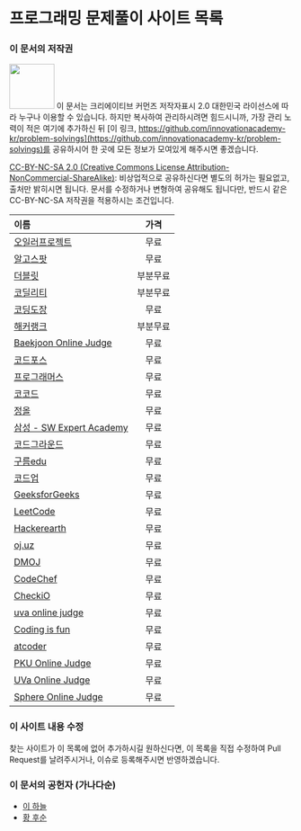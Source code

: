 # 프로그래밍 문제풀이 사이트 목록
### 이 문서의 저작권 

<img src="https://mirrors.creativecommons.org/presskit/buttons/88x31/png/by-nc-sa.png" width="80px"></img> 
이 문서는 크리에이티브 커먼즈 저작자표시 2.0 대한민국 라이선스에 따라 
누구나 이용할 수 있습니다. 하지만 복사하여 관리하시려면 힘드시니까,
가장 관리 노력이 적은 여기에 추가하신 뒤 [이 링크, https://github.com/innovationacademy-kr/problem-solvings](https://github.com/innovationacademy-kr/problem-solvings)를 
공유하시어 한 곳에 모든 정보가 모여있게 해주시면 좋겠습니다. 

[CC-BY-NC-SA 2.0 (Creative Commons License Attribution-NonCommercial-ShareAlike)](https://creativecommons.org/licenses/by-nc-sa/2.0/): 
비상업적으로 공유하신다면 별도의 허가는 필요없고, 출처만 밝히시면 됩니다.
문서를 수정하거나 변형하여 공유해도 됩니다만, 반드시 같은 CC-BY-NC-SA
저작권을 적용하시는 조건입니다.

| 이름 | 가격 |
| :- | :-: |
| [오일러프로젝트](http://euler.synap.co.kr/) | 무료 |
| [알고스팟](https://algospot.com/) | 무료 |
| [더블릿](59.23.113.171/index.php) | 부분무료 |
| [코딜리티](https://codility.com/) | 부분무료 |
| [코딩도장](http://codingdojang.com/) | 무료 |
| [해커랭크](https://www.hackerrank.com/) | 부분무료 |
| [Baekjoon Online Judge](https://www.acmicpc.net/) | 무료 |
| [코드포스](https://codeforces.com) | 무료 |
| [프로그래머스](https://programmers.co.kr/) | 무료 |
| [코코드](https://cocode.dev/ko/home/) | 무료 |
| [정올](http://www.jungol.co.kr/) | 무료 |
| [삼성 - SW Expert Academy](https://swexpertacademy.com/main/main.do) | 무료 |
| [코드그라운드](https://www.codeground.org/) | 무료 |
| [구름edu](https://edu.goorm.io/) | 무료 |
| [코드업](https://codeup.kr/index.php) | 무료 |
| [GeeksforGeeks](https://www.geeksforgeeks.org/) | 무료 |
| [LeetCode](https://leetcode.com/) | 무료 |
| [Hackerearth](https://www.hackerearth.com/challenges/) | 무료 |
| [oj.uz](https://oj.uz/) | 무료 |
| [DMOJ](https://dmoj.ca/) | 무료 |
| [CodeChef](https://www.codechef.com/) | 무료 |
| [CheckiO](https://checkio.org/) | 무료 |
| [uva online judge](https://uva.onlinejudge.org/) | 무료 |
| [Coding is fun](http://codingfun.net/onlinejudge/) | 무료 |
| [atcoder](https://atcoder.jp/) | 무료 |
| [PKU Online Judge](http://poj.org/) | 무료 |
| [UVa Online Judge](https://uva.onlinejudge.org/) | 무료 |
| [Sphere Online Judge](https://www.spoj.com/) | 무료 |

### 이 사이트 내용 수정

찾는 사이트가 이 목록에 없어 추가하시길 원하신다면,
이 목록을 직접 수정하여 Pull Request를 날려주시거나, 이슈로 등록해주시면 반영하겠습니다.

### 이 문서의 공헌자 (가나다순)

* [이 하늘](mailto:lee.haneul@gmail.com)
* [황 후순](mailto:whosoonhwang@gmail.com)
